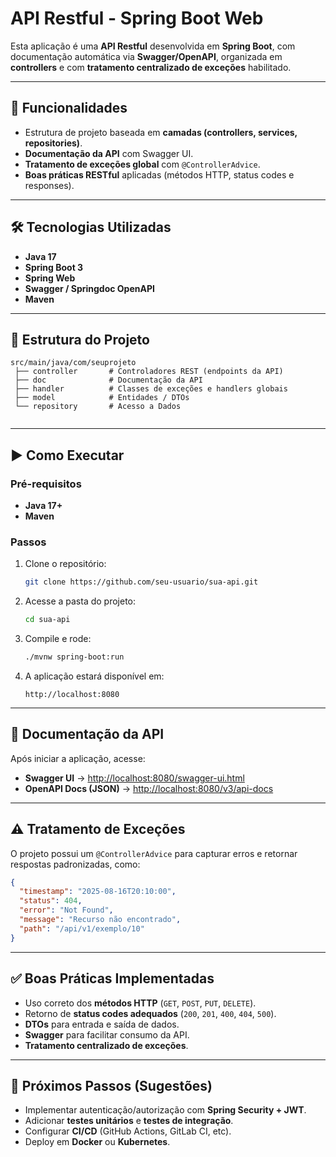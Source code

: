 # API Restful - Spring Boot Web

Esta aplicação é uma **API Restful** desenvolvida em **Spring Boot**, com documentação automática via **Swagger/OpenAPI**, organizada em **controllers** e com **tratamento centralizado de exceções** habilitado.

---

## 📌 Funcionalidades

* Estrutura de projeto baseada em **camadas (controllers, services, repositories)**.
* **Documentação da API** com Swagger UI.
* **Tratamento de exceções global** com `@ControllerAdvice`.
* **Boas práticas RESTful** aplicadas (métodos HTTP, status codes e responses).

---

## 🛠️ Tecnologias Utilizadas

* **Java 17**
* **Spring Boot 3**
* **Spring Web**
* **Swagger / Springdoc OpenAPI**
* **Maven**

---

## 📂 Estrutura do Projeto

```
src/main/java/com/seuprojeto
 ├── controller       # Controladores REST (endpoints da API)
 ├── doc              # Documentação da API
 ├── handler          # Classes de exceções e handlers globais
 ├── model            # Entidades / DTOs
 └── repository       # Acesso a Dados
 
```

---

## ▶️ Como Executar

### Pré-requisitos

* **Java 17+**
* **Maven**

### Passos

1. Clone o repositório:

   ```bash
   git clone https://github.com/seu-usuario/sua-api.git
   ```

2. Acesse a pasta do projeto:

   ```bash
   cd sua-api
   ```

3. Compile e rode:

   ```bash
   ./mvnw spring-boot:run
   ```

4. A aplicação estará disponível em:

   ```
   http://localhost:8080
   ```

---

## 📖 Documentação da API

Após iniciar a aplicação, acesse:

* **Swagger UI** → [http://localhost:8080/swagger-ui.html](http://localhost:8080/swagger-ui.html)
* **OpenAPI Docs (JSON)** → [http://localhost:8080/v3/api-docs](http://localhost:8080/v3/api-docs)

---

## ⚠️ Tratamento de Exceções

O projeto possui um `@ControllerAdvice` para capturar erros e retornar respostas padronizadas, como:

```json
{
  "timestamp": "2025-08-16T20:10:00",
  "status": 404,
  "error": "Not Found",
  "message": "Recurso não encontrado",
  "path": "/api/v1/exemplo/10"
}
```

---

## ✅ Boas Práticas Implementadas

* Uso correto dos **métodos HTTP** (`GET`, `POST`, `PUT`, `DELETE`).
* Retorno de **status codes adequados** (`200`, `201`, `400`, `404`, `500`).
* **DTOs** para entrada e saída de dados.
* **Swagger** para facilitar consumo da API.
* **Tratamento centralizado de exceções**.

---

## 📌 Próximos Passos (Sugestões)

* Implementar autenticação/autorização com **Spring Security + JWT**.
* Adicionar **testes unitários** e **testes de integração**.
* Configurar **CI/CD** (GitHub Actions, GitLab CI, etc).
* Deploy em **Docker** ou **Kubernetes**.
